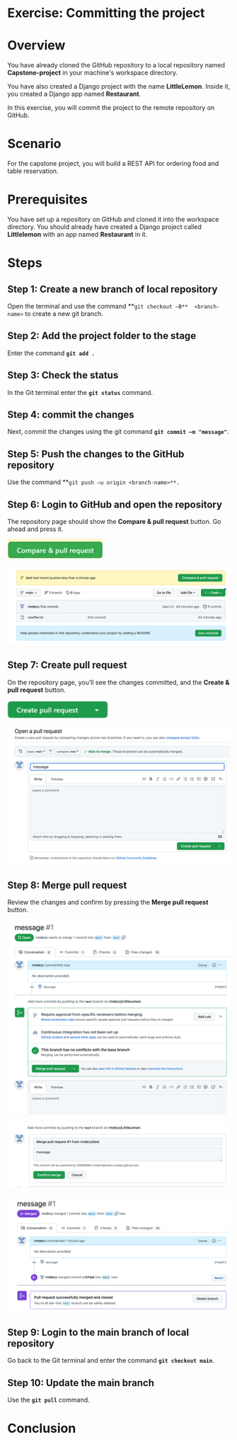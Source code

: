 # Exercise: Committing the project

# Overview

You have already cloned the GitHub repository to a local repository named **Capstone-project** in your machine's workspace directory.

You have also created a Django project with the name **LittleLemon**. Inside it, you created a Django app named **Restaurant**.

In this exercise, you will commit the project to the remote repository on GitHub.

# ****Scenario****

For the capstone project, you will build a REST API for ordering food and table reservation.

# ****Prerequisites****

You have set up a repository on GitHub and cloned it into the workspace directory. You should already have created a Django project called **Littlelemon** with an app named **Restaurant** in it.

# Steps

## **Step 1: Create a new branch of local repository**

Open the terminal and use the command **`git checkout –B**  <branch-name>` to create a new git branch.

## **Step 2: Add the project folder to the stage**

Enter the command **`git add .`**

## Step 3: **Check the status**

In the Git terminal enter the **`git status`** command.

## **Step 4: commit the changes**

Next, commit the changes using the git command **`git commit –m "message"`**.

## Step 5: **Push the changes to the GitHub repository**

Use the command **`git push –u origin <branch-name>**.`

## **Step 6: Login to GitHub and open the repository**

The repository page should show the **Compare & pull request** button. Go ahead and press it.

![Untitled](Exercise%20Committing%20the%20project%20377cde06a0b646888377534505b933f2/Untitled.png)

![Screenshot 2023-02-09 at 3.48.39 PM.png](Exercise%20Committing%20the%20project%20377cde06a0b646888377534505b933f2/Screenshot_2023-02-09_at_3.48.39_PM.png)

## **Step 7: Create pull request**

On the repository page, you’ll see the changes committed, and the **Create & pull request** button.

![Untitled](Exercise%20Committing%20the%20project%20377cde06a0b646888377534505b933f2/Untitled%201.png)

![Screenshot 2023-02-09 at 3.49.04 PM.png](Exercise%20Committing%20the%20project%20377cde06a0b646888377534505b933f2/Screenshot_2023-02-09_at_3.49.04_PM.png)

## **Step 8: Merge pull request**

Review the changes and confirm by pressing the **Merge pull request** button.

![Screenshot 2023-02-09 at 3.49.32 PM.png](Exercise%20Committing%20the%20project%20377cde06a0b646888377534505b933f2/Screenshot_2023-02-09_at_3.49.32_PM.png)

![Screenshot 2023-02-09 at 3.49.50 PM.png](Exercise%20Committing%20the%20project%20377cde06a0b646888377534505b933f2/Screenshot_2023-02-09_at_3.49.50_PM.png)

![Screenshot 2023-02-09 at 3.50.13 PM.png](Exercise%20Committing%20the%20project%20377cde06a0b646888377534505b933f2/Screenshot_2023-02-09_at_3.50.13_PM.png)

## **Step 9: Login to the main branch of local repository**

Go back to the Git terminal and enter the command **`git checkout main`**.

## **Step 10: Update the main branch**

Use the **`git pull`** command.

# Conclusion